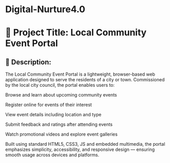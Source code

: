 # Digital-Nurture4.0

<h1>📌 Project Title: Local Community Event Portal</h1>
<h2>📝 Description:</h2>
The Local Community Event Portal is a lightweight, browser-based web application designed to serve the residents of a city or town. Commissioned by the local city council, the portal enables users to:

Browse and learn about upcoming community events

Register online for events of their interest

View event details including location and type

Submit feedback and ratings after attending events

Watch promotional videos and explore event galleries

Built using standard HTML5, CSS3, JS and embedded multimedia, the portal emphasizes simplicity, accessibility, and responsive design — ensuring smooth usage across devices and platforms.

